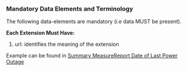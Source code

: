 <!--Begin Generated Intro Tag (DO NOT REMOVE)-->
### Mandatory Data Elements and Terminology
The following data-elements are mandatory (i.e data MUST be present).

**Each Extension Must Have:**
1. url: identifies the meaning of the extension

<!--End Generated Intro (DO NOT REMOVE)-->

<!-- alternateScoreType
StructureDefinition-extension-alternateScoreType-intro.md -->
Example can be found in [Summary MeasureReport Date of Last Power Outage]


[Datax Measurereport01]: MeasureReport-datax-measurereport01.html
[Indv Measurereport01]: MeasureReport-indv-measurereport01.html
[Summ Measurereport01]: MeasureReport-summ-measurereport01.json.html
[Summary MeasureReport Date of Last Power Outage]: MeasureReport-date-of-last-power-outage.html
[Consumer Server CapabilityStatement]: CapabilityStatement-consumer-server.html
